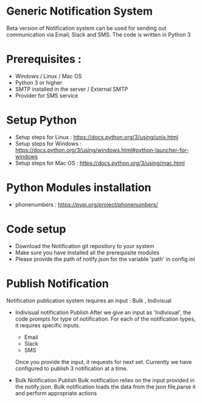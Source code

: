 # Generic Notification System

Beta version of Notification system can be used for sending out communication via Email, Slack and SMS. The code is written in Python 3

# Prerequisites : 
  - Windows / Linux / Mac OS
  - Python 3 or higher
  - SMTP installed in the server / External SMTP 
  - Provider for SMS service

# Setup Python
  - Setup steps for Linux : https://docs.python.org/3/using/unix.html 
  - Setup steps for Windows : https://docs.python.org/3/using/windows.html#python-launcher-for-windows
  - Setup steps for Mac OS : https://docs.python.org/3/using/mac.html

# Python Modules installation
  - phonenumbers : https://pypi.org/project/phonenumbers/

# Code setup
  - Download the Notification git repository to your system
  - Make sure you have installed all the prerequisite modules
  - Please provide the path of notify.json for the variable 'path' in config.ini

# Publish Notification
Notification publication system requires an input : Bulk , Indivisual
  - Indivisual notification Publish
    After we give an input as 'Indivisual', the code prompts for type of notification. For each of the notification types, it requires specific inputs. 
    
    - Email
    - Slack
    - SMS
    
    Once you provide the input, it requests for next set. Currently we have configured to publish 3 notification at a time. 
  - Bulk Notification Publish
    Bulk notification relies on the input provided in the notify.json. Bulk notification loads the data from the json file,parse it and perform appropriate actions
